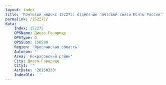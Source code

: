 ```yaml
---
layout: index
title: 'Почтовый индекс 152272: отделение почтовой связи Почты России'
permalink: /152272/
data:
    Index: 152272
    OPSName: Диево-Городище
    OPSType: О
    OPSSubm: 150599
    Region: 'Ярославская область'
    Autonom: ''
    Area: 'Некрасовский район'
    City: Диево-Городище
    City1: ''
    ActDate: '20150330'
    IndexOld: ''
---
```

